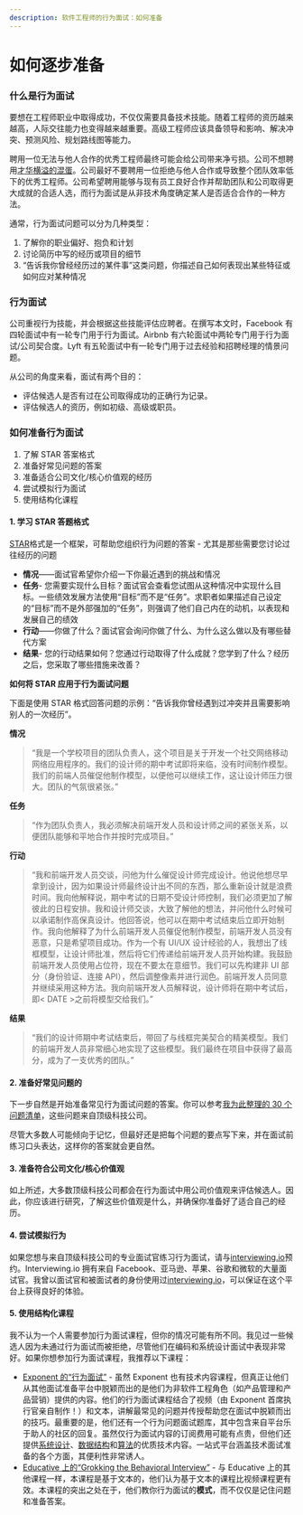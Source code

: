 ```yaml
---
description: 软件工程师的行为面试：如何准备
---
```


# 如何逐步准备

### 什么是行为面试 <a href="#what-are-behavioral-interviews" id="what-are-behavioral-interviews"></a>

要想在工程师职业中取得成功，不仅仅需要具备技术技能。随着工程师的资历越来越高，人际交往能力也变得越来越重要。高级工程师应该具备领导和影响、解决冲突、预测风险、规划路线图等能力。

聘用一位无法与他人合作的优秀工程师最终可能会给公司带来净亏损。公司不想聘用[才华横溢的混蛋](http://www.brendangregg.com/blog/2017-11-13/brilliant-jerks.html)。公司最好不要聘用一位拒绝与他人合作或导致整个团队效率低下的优秀工程师。公司希望聘用能够与现有员工良好合作并帮助团队和公司取得更大成就的合适人选，而行为面试是从非技术角度确定某人是否适合合作的一种方法。

通常，行为面试问题可以分为几种类型：

1. 了解你的职业偏好、抱负和计划
2. 讨论简历中写的经历或项目的细节
3. “告诉我你曾经经历过的某件事”这类问题，你描述自己如何表现出某些特征或如何应对某种情况

### 行为面试 <a href="#the-importance-of-behavioral-interviews" id="the-importance-of-behavioral-interviews"></a>

公司重视行为技能，并会根据这些技能评估应聘者。在撰写本文时，Facebook 有四轮面试中有一轮专门用于行为面试。Airbnb 有六轮面试中两轮专门用于行为面试/公司契合度。Lyft 有五轮面试中有一轮专门用于过去经验和招聘经理的情景问题。

从公司的角度来看，面试有两个目的：

* 评估候选人是否有过在公司取得成功的正确行为记录。
* 评估候选人的资历，例如初级、高级或职员。

### 如何准备行为面试 <a href="#how-to-prepare-for-behavioral-interviews" id="how-to-prepare-for-behavioral-interviews"></a>

1. 了解 STAR 答案格式
2. 准备好常见问题的答案
3. 准备适合公司文化/核心价值观的经历
4. 尝试模拟行为面试
5. 使用结构化课程

#### 1. 学习 STAR 答题格式 <a href="#id-1-learn-the-star-answer-format" id="id-1-learn-the-star-answer-format"></a>

[STAR](https://en.wikipedia.org/wiki/Situation,\_task,\_action,\_result)格式是一个框架，可帮助您组织行为问题的答案 - 尤其是那些需要您讨论过往经历的问题

* **情况**——面试官希望你介绍一下你最近遇到的挑战和情况
* **任务**- 您需要实现什么目标？面试官会查看您试图从这种情况中实现什么目标。一些绩效发展方法使用“目标”而不是“任务”。求职者如果描述自己设定的“目标”而不是外部强加的“任务”，则强调了他们自己内在的动机，以表现和发展自己的绩效
* **行动**——你做了什么？面试官会询问你做了什么、为什么这么做以及有哪些替代方案
* **结果**- 您的行动结果如何？您通过行动取得了什么成就？您学到了什么？经历之后，您采取了哪些措施来改善？

**如何将 STAR 应用于行为面试问题**

下面是使用 STAR 格式回答问题的示例：“告诉我你曾经遇到过冲突并且需要影响别人的一次经历”。

**情况**

> “我是一个学校项目的团队负责人，这个项目是关于开发一个社交网络移动网络应用程序的。我们的设计师的期中考试即将来临，没有时间制作模型。我们的前端人员催促他制作模型，以便他可以继续工作，这让设计师压力很大。团队的气氛很紧张。”

**任务**

> “作为团队负责人，我必须解决前端开发人员和设计师之间的紧张关系，以便团队能够和平地合作并按时完成项目。”

**行动**

> “我和前端开发人员交谈，问他为什么催促设计师完成设计。他说他想尽早拿到设计，因为如果设计师最终设计出不同的东西，那么重新设计就是浪费时间。我向他解释说，期中考试的日期不受设计师控制，我们必须更加了解彼此的日程安排。我和设计师交谈，大致了解他的想法，并问他什么时候可以承诺制作高保真设计。他回答说，他可以在期中考试结束后立即开始制作。我向他解释了为什么前端开发人员催促他制作模型，前端开发人员没有恶意，只是希望项目成功。作为一个有 UI/UX 设计经验的人，我想出了线框模型，让设计师批准，然后将它们传递给前端开发人员开始构建。我鼓励前端开发人员使用占位符，现在不要太在意细节。我们可以先构建非 UI 部分（身份验证、连接 API），然后调整像素并进行润色。前端开发人员同意并继续采用这种方法。我向前端开发人员解释说，设计师将在期中考试后，即< DATE >之前将模型交给我们。”

**结果**

> “我们的设计师期中考试结束后，带回了与线框完美契合的精美模型。我们的前端开发人员非常细心地实现了这些模型。我们最终在项目中获得了最高分，成为了一支优秀的团队。”

#### 2. 准备好常见问题的 <a href="#id-2-prepare-your-answers-to-commonly-asked-questions" id="id-2-prepare-your-answers-to-commonly-asked-questions"></a>

下一步自然是开始准备常见行为面试问题的答案。你可以参考[我为此整理的 30 个问题清单](chang-jian-de-xing-wei-wen-ti-lian-xi.md)，这些问题来自顶级科技公司。

尽管大多数人可能倾向于记忆，但最好还是把每个问题的要点写下来，并在面试前练习口头表达，这样你的答案就会更自然。

#### 3. 准备符合公司文化/核心价值观 <a href="#id-3-prepare-experiences-to-showcase-fit-to-the-companys-culture--core-values" id="id-3-prepare-experiences-to-showcase-fit-to-the-companys-culture--core-values"></a>

如上所述，大多数顶级科技公司都会在行为面试中用公司价值观来评估候选人。因此，你应该进行研究，了解这些价值观是什么，并确保你准备好了适合自己的经历。

#### 4. 尝试模拟行为 <a href="#id-4-try-out-mock-behavioral-interviews" id="id-4-try-out-mock-behavioral-interviews"></a>

如果您想与来自顶级科技公司的专业面试官练习行为面试，请与[interviewing.io](https://iio.sh/r/DMCa)预约。Interviewing.io 拥有来自 Facebook、亚马逊、苹果、谷歌和微软的大量面试官。我曾以面试官和被面试者的身份使用过[interviewing.io](https://iio.sh/r/DMCa)，可以保证在这个平台上获得良好的体验。

#### 5. 使用结构化课程 <a href="#id-5-use-structured-courses" id="id-5-use-structured-courses"></a>

我不认为一个人需要参加行为面试课程，但你的情况可能有所不同。我见过一些候选人因为未通过行为面试而被拒绝，尽管他们在编码和系统设计面试中表现非常好。如果你想参加行为面试课程，我推荐以下课程：

* [Exponent 的“行为面试”](https://www.tryexponent.com/courses/behavioral?ref=techinterviewhandbook) - 虽然 Exponent 也有技术内容课程，但真正让他们从其他面试准备平台中脱颖而出的是他们为非软件工程角色（如产品管理和产品营销）提供的内容。他们的行为面试课程结合了视频（由 Exponent 首席执行官亲自制作！）和文本，讲解最常见的问题并传授帮助您在面试中脱颖而出的技巧。最重要的是，他们还有一个行为问题面试题库，其中包含来自平台乐于助人的社区的回复。虽然仅行为面试内容的订阅费用可能有点贵，但他们还提供[系统设计](https://www.tryexponent.com/courses/system-design-interview?ref=techinterviewhandbook)、[数据结构](https://www.tryexponent.com/courses/swe-practice?ref=techinterviewhandbook)和[算法](https://www.tryexponent.com/courses/algorithms?ref=techinterviewhandbook)的优质技术内容。一站式平台涵盖技术面试准备的各个方面，其便利性非常诱人。
* [Educative 上的“Grokking the Behavioral Interview”](https://www.educative.io/courses/grokking-the-behavioral-interview?aff=x23W) - 与 Educative 上的其他课程一样，本课程是基于文本的，他们认为基于文本的课程比视频课程更有效。本课程的突出之处在于，他们教你行为面试的**模式**，而不仅仅是记住问题和准备答案。
